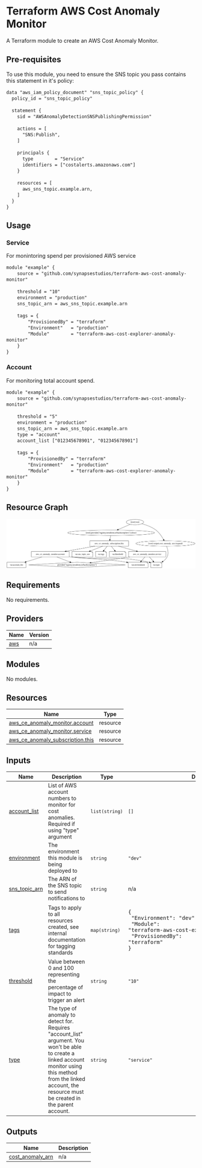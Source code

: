 # Terraform AWS Cost Anomaly Monitor

A Terraform module to create an AWS Cost Anomaly Monitor.

## Pre-requisites

To use this module, you need to ensure the SNS topic you pass contains this statement in it's policy:

```hcl
data "aws_iam_policy_document" "sns_topic_policy" {
  policy_id = "sns_topic_policy"

  statement {
    sid = "AWSAnomalyDetectionSNSPublishingPermission"

    actions = [
      "SNS:Publish",
    ]

    principals {
      type        = "Service"
      identifiers = ["costalerts.amazonaws.com"]
    }

    resources = [
      aws_sns_topic.example.arn,
    ]
  }
}
```

## Usage

### Service

For monintoring spend per provisioned AWS service

```hcl
module "example" {
    source = "github.com/synapsestudios/terraform-aws-cost-anomaly-monitor"

    threshold = "10"
    environment = "production"
    sns_topic_arn = aws_sns_topic.example.arn

    tags = {
        "ProvisionedBy" = "terraform"
        "Environment"   = "production"
        "Module"        = "terraform-aws-cost-explorer-anomaly-monitor"
    }
}
```

### Account

For monitoring total account spend.

```hcl
module "example" {
    source = "github.com/synapsestudios/terraform-aws-cost-anomaly-monitor"

    threshold = "5"
    environment = "production"
    sns_topic_arn = aws_sns_topic.example.arn
    type = "account"
    account_list ["012345678901", "012345678901"]

    tags = {
        "ProvisionedBy" = "terraform"
        "Environment"   = "production"
        "Module"        = "terraform-aws-cost-explorer-anomaly-monitor"
    }
}
```

## Resource Graph

<img src="./graph.svg">

<!-- BEGIN_TF_DOCS -->
## Requirements

No requirements.

## Providers

| Name | Version |
|------|---------|
| <a name="provider_aws"></a> [aws](#provider\_aws) | n/a |

## Modules

No modules.

## Resources

| Name | Type |
|------|------|
| [aws_ce_anomaly_monitor.account](https://registry.terraform.io/providers/hashicorp/aws/latest/docs/resources/ce_anomaly_monitor) | resource |
| [aws_ce_anomaly_monitor.service](https://registry.terraform.io/providers/hashicorp/aws/latest/docs/resources/ce_anomaly_monitor) | resource |
| [aws_ce_anomaly_subscription.this](https://registry.terraform.io/providers/hashicorp/aws/latest/docs/resources/ce_anomaly_subscription) | resource |

## Inputs

| Name | Description | Type | Default | Required |
|------|-------------|------|---------|:--------:|
| <a name="input_account_list"></a> [account\_list](#input\_account\_list) | List of AWS account numbers to monitor for cost anomalies. Required if using "type" argument | `list(string)` | `[]` | no |
| <a name="input_environment"></a> [environment](#input\_environment) | The environment this module is being deployed to | `string` | `"dev"` | no |
| <a name="input_sns_topic_arn"></a> [sns\_topic\_arn](#input\_sns\_topic\_arn) | The ARN of the SNS topic to send notifications to | `string` | n/a | yes |
| <a name="input_tags"></a> [tags](#input\_tags) | Tags to apply to all resources created, see internal documentation for tagging standards | `map(string)` | <pre>{<br>  "Environment": "dev",<br>  "Module": "terraform-aws-cost-explorer-anomaly-monitor",<br>  "ProvisionedBy": "terraform"<br>}</pre> | no |
| <a name="input_threshold"></a> [threshold](#input\_threshold) | Value between 0 and 100 representing the percentage of impact to trigger an alert | `string` | `"10"` | no |
| <a name="input_type"></a> [type](#input\_type) | The type of anomaly to detect for. Requires "account\_list" argument. You won't be able to create a linked account monitor using this method from the linked account, the resource must be created in the parent account. | `string` | `"service"` | no |

## Outputs

| Name | Description |
|------|-------------|
| <a name="output_cost_anomaly_arn"></a> [cost\_anomaly\_arn](#output\_cost\_anomaly\_arn) | n/a |
<!-- END_TF_DOCS -->

